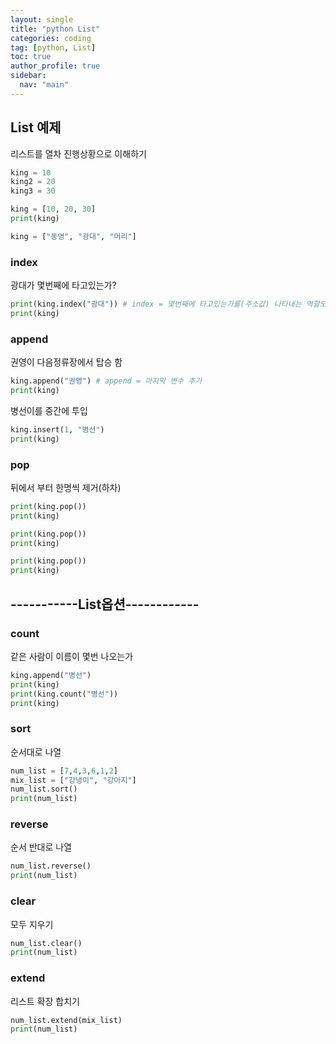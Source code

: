 ```yaml
---
layout: single
title: "python List"
categories: coding
tag: [python, List]
toc: true
author_profile: true
sidebar:
  nav: "main"
---
```


## List 예제
리스트를 열차 진행상황으로 이해하기
```python
king = 10
king2 = 20
king3 = 30

king = [10, 20, 30]
print(king)

king = ["동영", "광대", "머리"]
```
### index 
광대가 몇번째에 타고있는가?
```python
print(king.index("광대")) # index = 몇번째에 타고있는가를(주소값) 나타내는 역할도 함
print(king)
```
### append
권영이 다음정류장에서 탑승 함
```python
king.append("권영") # append = 마지막 변수 추가
print(king)
```
병선이를 중간에 투입
```python
king.insert(1, "병선")
print(king)
```
### pop
뒤에서 부터 한명씩 제거(하차)
```python
print(king.pop())
print(king)

print(king.pop())
print(king)

print(king.pop())
print(king)
```
## -----------List옵션------------

### count 
같은 사람이 이름이 몇번 나오는가
```python
king.append("병선")
print(king)
print(king.count("병선"))
print(king)
```
### sort
순서대로 나열
```python
num_list = [7,4,3,6,1,2]
mix_list = ["강냉이", "강아지"]
num_list.sort()
print(num_list)
```
### reverse
순서 반대로 나열
```python
num_list.reverse()
print(num_list)
```
### clear
모두 지우기
```python
num_list.clear()
print(num_list)
```
### extend
리스트 확장 합치기
```python
num_list.extend(mix_list)
print(num_list)
```